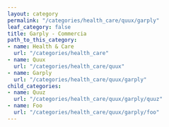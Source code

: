 ```yaml
---
layout: category
permalink: "/categories/health_care/quux/garply"
leaf_category: false
title: Garply - Commercia
path_to_this_category:
- name: Health & Care
  url: "/categories/health_care"
- name: Quux
  url: "/categories/health_care/quux"
- name: Garply
  url: "/categories/health_care/quux/garply"
child_categories:
- name: Quuz
  url: "/categories/health_care/quux/garply/quuz"
- name: Foo
  url: "/categories/health_care/quux/garply/foo"
---
```

